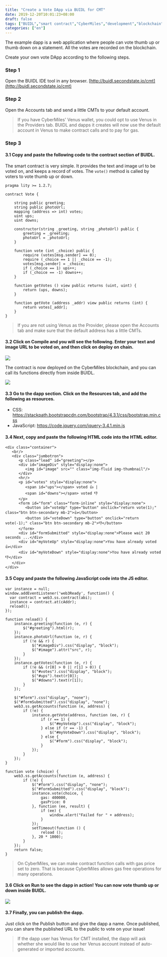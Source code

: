 ```yaml
---
title: "Create a Vote DApp via BUIDL for CMT"
date: 2019-12-20T10:01:23+08:00
draft: false
tags: ["BUIDL","smart contract","CyberMiles","development","blockchain"]
categories: ["en"]
---
```


The example dapp is a web application where people can vote thumb up or thumb down on a statement. All the votes are recorded on the blockchain.

Create your own vote DApp according to the following steps.

### Step 1

Open the BUIDL IDE tool in any browser. [http://buidl.secondstate.io/cmt](http://buidl.secondstate.io/cmt)

### Step 2

Open the Accounts tab and send a little CMTs to your default account.

> If you have CyberMiles' Venus wallet, you could opt to use Venus in the Providers tab. BUIDL and dapps it creates will now use the default account in Venus to make contract calls and to pay for gas.

### Step 3

#### 3.1 Copy and paste the following code to the contract section of BUIDL.

The smart contract is very simple. It provides the text and image url to be voted on, and keeps a record of votes. The `vote()` method is called by voters to vote thumb up or down.

```
pragma lity >= 1.2.7;

contract Vote {

    string public greeting;
    string public photoUrl;
    mapping (address => int) votes;
    uint ups;
    uint downs;

    constructor(string _greeting, string _photoUrl) public {
        greeting = _greeting;
        photoUrl = _photoUrl;
    }

    function vote (int _choice) public {
        require (votes[msg.sender] == 0);
        require (_choice == 1 || _choice == -1);
        votes[msg.sender] = _choice;
        if (_choice == 1) ups++;
        if (_choice == -1) downs++;
    }

    function getVotes () view public returns (uint, uint) {
        return (ups, downs);
    }

    function getVote (address _addr) view public returns (int) {
        return votes[_addr];
    }
}
```

> If you are not using Venus as the Provider, please open the Accounts tab and make sure that the default address has a little CMTs.

#### 3.2 Click on Compile and you will see the following. Enter your text and image URL to be voted on, and then click on deploy on chain.

![](/images/20191220-vote-01.png)

The contract is now deployed on the CyberMiles blockchain, and you can call its functions directly from inside BUIDL.

![](/images/20191220-vote-02.png)

#### 3.3 Go to the dapp section. Click on the Resources tab, and add the following as resources.

* CSS: https://stackpath.bootstrapcdn.com/bootstrap/4.3.1/css/bootstrap.min.css
* JavaScript: https://code.jquery.com/jquery-3.4.1.min.js

#### 3.4 Next, copy and paste the following HTML code into the HTML editor.

```
<div class="container">
   <br/>
   <div class="jumbotron">
      <p class="lead" id="greeting"></p>
      <div id="imageDiv" style="display:none">
         <img id="image" src="" class="img-fluid img-thumbnail"/>
      </div>
      <hr/>
      <p id="votes" style="display:none">
         <span id="ups"></span> voted 👍 |
         <span id="downs"></span> voted 👎
      </p>
      <form id="form" class="form-inline" style="display:none">
         <button id="voteUp" type="button" onclick="return vote(1);" class="btn btn-secondary mb-2">👍</button>
         <button id="voteDown" type="button" onclick="return vote(-1);" class="btn btn-secondary mb-2">👎</button>
      </form>
      <div id="formSubmitted" style="display:none">Please wait 20 seconds ...</div>
      <div id="myVoteUp" style="display:none">You have already voted 👍</div>
      <div id="myVoteDown" style="display:none">You have already voted 👎</div>
   </div>
</div>
```
#### 3.5 Copy and paste the following JavaScript code into the JS editor.

```
var instance = null;
window.addEventListener('web3Ready', function() {
  var contract = web3.ss.contract(abi);
  instance = contract.at(cAddr);
  reload();
});

function reload() {
    instance.greeting(function (e, r) {
        $("#greeting").html(r);
    });
    instance.photoUrl(function (e, r) {
        if (!e && r) {
            $("#imageDiv").css("display", "block");
            $("#image").attr("src", r);
        }
    });
    instance.getVotes(function (e, r) {
        if (!e && (r[0] > 0 || r[1] > 0)) {
            $("#votes").css("display", "block");
            $("#ups").text(r[0]);
            $("#downs").text(r[1]);
        }
    });

    $("#form").css("display", "none");
    $("#formSubmitted").css("display", "none");
    web3.ss.getAccounts(function (e, address) {
        if (!e) {
            instance.getVote(address, function (ee, r) {
                if (r == 1) {
                    $("#myVoteUp").css("display", "block");
                } else if (r == -1) {
                    $("#myVoteDown").css("display", "block");
                } else {
                    $("#form").css("display", "block");
                }
            });
        }
    });
}

function vote (choice) {
    web3.ss.getAccounts(function (e, address) {
        if (!e) {
            $("#form").css("display", "none");
            $("#formSubmitted").css("display", "block");
            instance.vote(choice, {
                gas: 400000,
                gasPrice: 0
            }, function (ee, result) {
                if (ee) {
                    window.alert("Failed for " + address);
                }
            });
            setTimeout(function () {
                reload ();
            }, 20 * 1000);
        }
    });
    return false;
}
```

> On CyberMiles, we can make contract function calls with gas price set to zero. That is because CyberMiles allows gas free operations for many operations.

#### 3.6 Click on Run to see the dapp in action! You can now vote thumb up or down inside BUIDL.

![](/images/20191220-vote-04.png)

#### 3.7 Finally, you can publish the dapp. 

Just click on the Publish button and give the dapp a name. Once published, you can share the published URL to the public to vote on your issue!

> If the dapp user has Venus for CMT installed, the dapp will ask whether she would like to use her Venus account instead of auto-generated or imported accounts.
